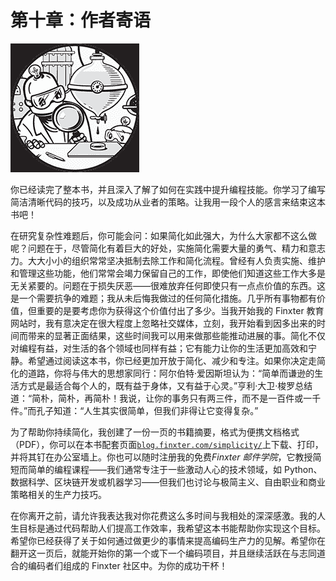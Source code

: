 # 第十章：作者寄语

![](img/chapterart.png)

你已经读完了整本书，并且深入了解了如何在实践中提升编程技能。你学习了编写简洁清晰代码的技巧，以及成功从业者的策略。让我用一段个人的感言来结束这本书吧！

在研究复杂性难题后，你可能会问：如果简化如此强大，为什么大家都不这么做呢？问题在于，尽管简化有着巨大的好处，实施简化需要大量的勇气、精力和意志力。大大小小的组织常常坚决抵制去除工作和简化流程。曾经有人负责实施、维护和管理这些功能，他们常常会竭力保留自己的工作，即使他们知道这些工作大多是无关紧要的。问题在于损失厌恶——很难放弃任何即使只有一点点价值的东西。这是一个需要抗争的难题；我从未后悔我做过的任何简化措施。几乎所有事物都有价值，但重要的是要考虑你为获得这个价值付出了多少。当我开始我的 Finxter 教育网站时，我有意决定在很大程度上忽略社交媒体，立刻，我开始看到因多出来的时间而带来的显著正面结果，这些时间我可以用来做那些能推动进展的事。简化不仅对编程有益，对生活的各个领域也同样有益；它有能力让你的生活更加高效和宁静。希望通过阅读这本书，你已经更加开放于简化、减少和专注。如果你决定走简化的道路，你将与伟大的思想家同行：阿尔伯特·爱因斯坦认为：“简单而谦逊的生活方式是最适合每个人的，既有益于身体，又有益于心灵。”亨利·大卫·梭罗总结道：“简朴，简朴，再简朴！我说，让你的事务只有两三件，而不是一百件或一千件。”而孔子知道：“人生其实很简单，但我们非得让它变得复杂。”

为了帮助你持续简化，我创建了一份一页的书籍摘要，格式为便携文档格式（PDF），你可以在本书配套页面[`blog.finxter.com/simplicity/`](https://blog.finxter.com/simplicity/)上下载、打印，并将其钉在办公室墙上。你也可以随时注册我的免费*Finxter 邮件学院*，它教授简短而简单的编程课程——我们通常专注于一些激动人心的技术领域，如 Python、数据科学、区块链开发或机器学习——但我们也讨论与极简主义、自由职业和商业策略相关的生产力技巧。

在你离开之前，请允许我表达我对你花费这么多时间与我相处的深深感激。我的人生目标是通过代码帮助人们提高工作效率，我希望这本书能帮助你实现这个目标。希望你已经获得了关于如何通过做更少的事情来提高编码生产力的见解。希望你在翻开这一页后，就能开始你的第一个或下一个编码项目，并且继续活跃在与志同道合的编码者们组成的 Finxter 社区中。为你的成功干杯！
